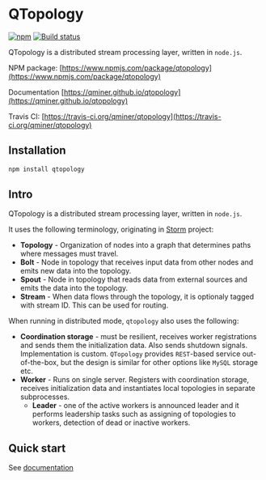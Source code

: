# QTopology

[![npm](https://img.shields.io/npm/v/qtopology.svg)]()
[![Build status](https://img.shields.io/travis/bergloman/qtopology/master.svg)]()


QTopology is a distributed stream processing layer, written in `node.js`.

NPM package: [https://www.npmjs.com/package/qtopology](https://www.npmjs.com/package/qtopology)

Documentation [https://qminer.github.io/qtopology](https://qminer.github.io/qtopology)

Travis CI: [https://travis-ci.org/qminer/qtopology](https://travis-ci.org/qminer/qtopology)

## Installation

`````````````bash
npm install qtopology
`````````````

## Intro

QTopology is a distributed stream processing layer, written in `node.js`.

It uses the following terminology, originating in [Storm](http://storm.apache.org/) project:

- **Topology** - Organization of nodes into a graph that determines paths where messages must travel.
- **Bolt** - Node in topology that receives input data from other nodes and emits new data into the topology.
- **Spout** - Node in topology that reads data from external sources and emits the data into the topology.
- **Stream** - When data flows through the topology, it is optionaly tagged with stream ID. This can be used for routing.

When running in distributed mode, `qtopology` also uses the following:

- **Coordination storage** - must be resilient, receives worker registrations and sends them the initialization data. Also sends shutdown signals. Implementation is custom. `QTopology` provides `REST`-based service out-of-the-box, but the design is similar for other options like `MySQL` storage etc.
- **Worker** - Runs on single server. Registers with coordination storage, receives initialization data and instantiates local topologies in separate subprocesses.
  - **Leader** - one of the active workers is announced leader and it performs leadership tasks such as assigning of topologies to workers, detection of dead or inactive workers.

## Quick start

See [documentation](https://qminer.github.io/qtopology/)

